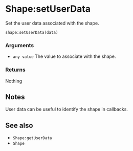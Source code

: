 <!--
category: reference
-->

Shape:setUserData
===

Set the user data associated with the shape.

    shape:setUserData(data)

### Arguments

- `any value` The value to associate with the shape.

### Returns

Nothing

Notes
---

User data can be useful to identify the shape in callbacks.

See also
---

- `Shape:getUserData`
- `Shape`
